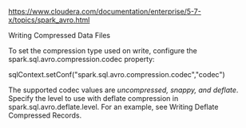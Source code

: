 https://www.cloudera.com/documentation/enterprise/5-7-x/topics/spark_avro.html

Writing Compressed Data Files </br>

To set the compression type used on write, configure the spark.sql.avro.compression.codec property: </br>

sqlContext.setConf("spark.sql.avro.compression.codec","codec") </br>

The supported codec values are *uncompressed, snappy, and deflate*. Specify the level to use with deflate compression in spark.sql.avro.deflate.level. For an example, see Writing Deflate Compressed Records.
